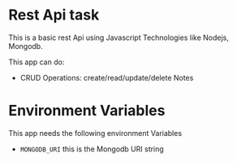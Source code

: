 # Rest Api task 

This is a basic rest Api using Javascript Technologies like Nodejs, Mongodb.

This app can do:

- CRUD Operations: create/read/update/delete Notes


# Environment Variables

This app needs the following environment Variables

- `MONGODB_URI` this is the Mongodb URI string
